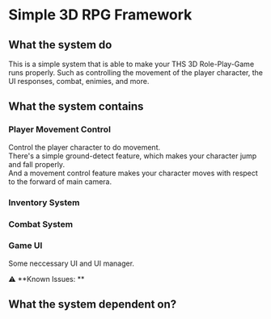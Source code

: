 # Simple 3D RPG Framework

## What the system do
This is a simple system that is able to make your THS 3D Role-Play-Game runs properly.
Such as controlling the movement of the player character, the UI responses, combat, enimies, and more.

## What the system contains
### Player Movement Control
Control the player character to do movement.</br>
There's a simple ground-detect feature, which makes your character jump and fall properly.</br>
And a movement control feature makes your character moves with respect to the forward of main camera.</br>

### Inventory System

### Combat System

### Game UI
Some neccessary UI and UI manager.

:warning: **Known Issues: **

## What the system dependent on?